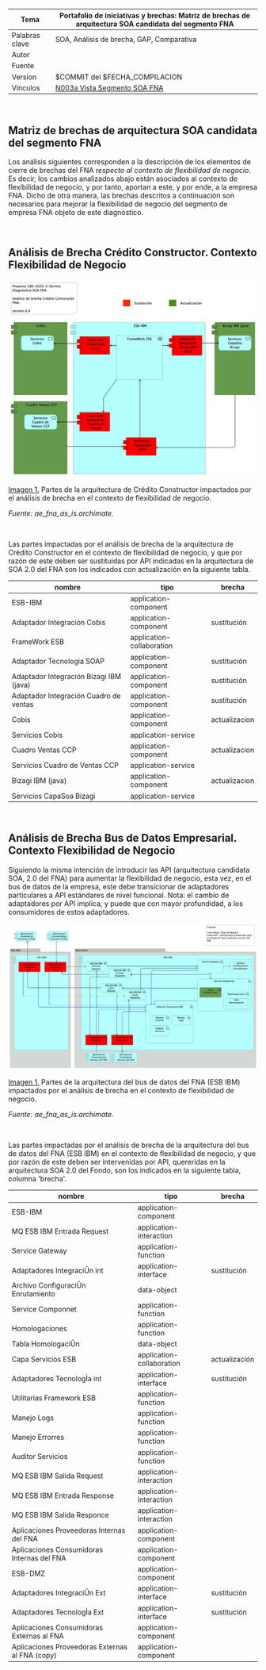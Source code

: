 |Tema            |Portafolio de iniciativas y brechas: **Matriz de brechas de arquitectura SOA candidata del segmento FNA**|
|----------------|---------------------------------------------------|
|Palabras clave  |SOA, Análisis de brecha, GAP, Comparativa          |
|Autor           |                                                   |
|Fuente          |                                                   |
|Version|$COMMIT del $FECHA_COMPILACION                              |
|Vínculos|[N003a Vista Segmento SOA FNA](N03a%a20Vsta%20aSegenta%20SOA%20FNA.md)|

<br>

## Matriz de brechas de arquitectura SOA candidata del segmento FNA
Los análisis siguientes corresponden a la descripción de los elementos de cierre de brechas del FNA _respecto al contexto de flexibilidad de negocio_. Es decir, los cambios analizados abajo están asociados al contexto de flexibilidad de negocio, y por tanto, aportan a este, y por ende, a la empresa FNA. Dicho de otra manera, las brechas descritos a continuación son necesarios para mejorar la flexibilidad de negocio del segmento de empresa FNA objeto de este diagnóstico.

<br>

## Análisis de Brecha Crédito Constructor. Contexto Flexibilidad de Negocio

![](images/brechaCreditoCostructor.jpg)

[Imagen 1.]() Partes de la arquitectura de Crédito Constructor impactados por el análisis de brecha en el contexto de flexibilidad de negocio.

_Fuente: ae_fna_as_is.archimate._

<br>

Las partes impactadas por el análisis de brecha de la arquitectura de Crédito Constructor en el contexto de flexibilidad de negocio, y que por razón de este deben ser sustituidas por API indicadas en la arquitectura de SOA 2.0 del FNA son los indicados con actualización en la siguiente tabla. 

| **nombre**                              | **tipo**                  | **brecha**    |
|-----------------------------------------|---------------------------|---------------|
| ESB-IBM                                 | application-component     |               |
| Adaptador Integración Cobis             | application-component     | sustitución   |
| FrameWork ESB                           | application-collaboration |               |
| Adaptador Tecnologia SOAP               | application-component     | sustitución   |
| Adaptador Integración Bizagi IBM (java) | application-component     | sustitución   |
| Adaptador Integración Cuadro de ventas  | application-component     | sustitución   |
| Cobis                                   | application-component     | actualizacion |
| Servicios Cobis                         | application-service       |               |
| Cuadro Ventas CCP                       | application-component     | actualizacion |
| Servicios Cuadro de Ventas CCP          | application-service       |               |
| Bizagi IBM (java)                       | application-component     | actualizacion |
| Servicios CapaSoa Bizagi                | application-service       |

<br>

## Análisis de Brecha Bus de Datos Empresarial. Contexto Flexibilidad de Negocio
Siguiendo la misma intención de introducir las API (arquitectura candidata SOA, 2.0 del FNA) para aumentar la flexibilidad de negocio, esta vez, en el bus de datos de la empresa, este debe transicionar de adaptadores particulares a API estándares de nivel funcional. Nota: el cambio de adaptadores por API implica, y puede que con mayor profundidad, a los consumidores de estos adaptadores.

![](images/brechaESBFNA.jpg)

[Imagen 1.]() Partes de la arquitectura del bus de datos del FNA (ESB IBM) impactados por el análisis de brecha en el contexto de flexibilidad de negocio.

_Fuente: ae_fna_as_is.archimate._

<br>

Las partes impactadas por el análisis de brecha de la arquitectura del bus de datos del FNA (ESB IBM) en el contexto de flexibilidad de negocio, y que por razón de este deben ser intervenidas por API, quereridas en la arquitectura SOA 2.0 del Fondo, son los indicados en la siguiente tabla, columna 'brecha'. 

| **nombre**                                      | **tipo**                  | **brecha**    |
|-------------------------------------------------|---------------------------|---------------|
| ESB-IBM                                         | application-component     |               |
| MQ ESB IBM Entrada Request                      | application-interaction   |               |
| Service Gateway                                 | application-function      |               |
| Adaptadores IntegraciÛn int                     | application-interface     | sustitución   |
| Archivo ConfiguraciÛn Enrutamiento              | data-object               |               |
| Service Componnet                               | application-function      |               |
| Homologaciones                                  | application-function      |               |
| Tabla HomologaciÛn                              | data-object               |               |
| Capa Servicios ESB                              | application-collaboration | actualización |
| Adaptadores TecnologÌa  int                     | application-interface     | sustitución   |
| Utilitarias Framework ESB                       | application-function      |               |
| Manejo Logs                                     | application-function      |               |
| Manejo Errorres                                 | application-function      |               |
| Auditor Servicios                               | application-function      |               |
| MQ ESB IBM Salida Request                       | application-interaction   |               |
| MQ ESB IBM Entrada Response                     | application-interaction   |               |
| MQ ESB IBM Salida Responce                      | application-interaction   |               |
| Aplicaciones Proveedoras Internas del FNA       | application-component     |               |
| Aplicaciones Consumidoras Internas del FNA      | application-component     |               |
| ESB-DMZ                                         | application-component     |               |
| Adaptadores IntegraciÛn Ext                     | application-interface     | sustitución   |
| Adaptadores TecnologÌa  Ext                     | application-interface     | sustitución   |
| Aplicaciones Consumidoras Externas al FNA       | application-component     |               |
| Aplicaciones Proveedoras Externas al FNA (copy) | application-component     |

<br>

